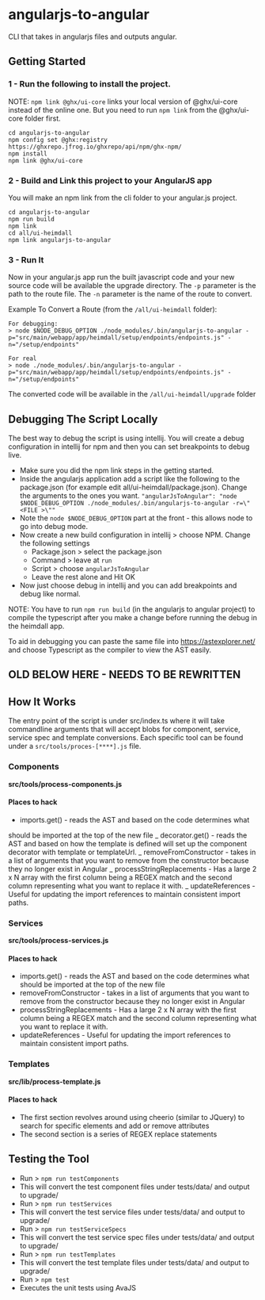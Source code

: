 # angularjs-to-angular #
CLI that takes in angularjs files and outputs angular.

## Getting Started ##

### 1 - Run the following to install the project. ###
NOTE: `npm link @ghx/ui-core` links your local version of @ghx/ui-core instead of the online one. 
But you need to run `npm link` from the @ghx/ui-core folder first. 

```
cd angularjs-to-angular 
npm config set @ghx:registry https://ghxrepo.jfrog.io/ghxrepo/api/npm/ghx-npm/
npm install
npm link @ghx/ui-core
```

### 2 - Build and Link this project to your AngularJS app ###

You will make an npm link from the cli folder to your
angular.js project.

```
cd angularjs-to-angular 
npm run build
npm link 
cd all/ui-heimdall
npm link angularjs-to-angular
```

### 3 - Run It ###

Now in your angular.js app run the built javascript code and your new source code will be available the upgrade directory. 
The `-p` parameter is the path to the route file.
The `-n` parameter is the name of the route to convert.

Example To Convert a Route (from the `/all/ui-heimdall` folder): 

```
For debugging:
> node $NODE_DEBUG_OPTION ./node_modules/.bin/angularjs-to-angular -p="src/main/webapp/app/heimdall/setup/endpoints/endpoints.js" -n="/setup/endpoints"

For real
> node ./node_modules/.bin/angularjs-to-angular -p="src/main/webapp/app/heimdall/setup/endpoints/endpoints.js" -n="/setup/endpoints"
```

The converted code will be available in the `/all/ui-heimdall/upgrade` folder

 ## Debugging The Script Locally ## 
 The best way to debug the script is using intellij. 
 You will create a debug configuration in intellij for npm and then you can set breakpoints to debug live. 
 
 - Make sure you did the npm link steps in the getting started. 
 - Inside the angularjs application add a script like the following to the package.json (for example edit all/ui-heimdall/package.json). Change the arguments to the ones you want. `"angularJsToAngular": "node $NODE_DEBUG_OPTION ./node_modules/.bin/angularjs-to-angular -r=\"<FILE >\""` 
 - Note the `node $NODE_DEBUG_OPTION` part at the front - this allows node to go into debug mode. 
 - Now create a new build configuration in intellij > choose NPM. Change the following settings 
    - Package.json > select the package.json 
    - Command > leave at `run` 
    - Script > choose `angularJsToAngular` 
    - Leave the rest alone and Hit OK 
 - Now just choose debug in intellij and you can add breakpoints and debug like normal. 
 
NOTE: You have to run `npm run build` (in the angularjs to angular project) to compile the typescript after you make a change before running the debug in the heimdall app.

To aid in debugging you can paste the same file into https://astexplorer.net/ and choose Typescript as the compiler to view the AST easily.

## OLD BELOW HERE - NEEDS TO BE REWRITTEN ##

## How It Works ##

The entry point of the script is under src/index.ts where it will take commandline arguments that will accept
blobs for component, service, service spec and template conversions. Each specific tool can be found
under a `src/tools/proces-[****].js` file. 

### Components ### 
**src/tools/process-components.js**

#### Places to hack #### 
* imports.get() - reads the AST and based on the code determines what

should be imported at the top of the new file _ decorator.get() - reads the AST and based on how the
template is defined will set up the component decorator with template or templateUrl. _
removeFromConstructor - takes in a list of arguments that you want to remove from the constructor
because they no longer exist in Angular _ processStringReplacements - Has a large 2 x N array with
the first column being a REGEX match and the second column representing what you want to replace it
with. _ updateReferences - Useful for updating the import references to maintain consistent import
paths. 

### Services ### 
**src/tools/process-services.js** 

#### Places to hack #### 
 - imports.get() - reads the AST and based on the code determines what should be imported at the top of the new file 
 - removeFromConstructor - takes in a list of arguments that you want to remove from the constructor because they no longer exist in Angular 
 - processStringReplacements - Has a large 2 x N array with the first column being a REGEX match and the second column representing what you want to replace it with. 
 - updateReferences - Useful for updating the import references to maintain consistent import paths. 

### Templates ### 
**src/lib/process-template.js** 

#### Places to hack #### 
 - The first section revolves around using cheerio (similar to JQuery) to search for specific elements and add or remove attributes 
 - The second section is a series of REGEX replace statements 

## Testing the Tool ## 
 - Run > `npm run testComponents` 
 - This will convert the test component files under tests/data/ and output to upgrade/ 
 - Run > `npm run testServices` 
 - This will convert the test service files under tests/data/ and output to upgrade/ 
 - Run > `npm run testServiceSpecs` 
 - This will convert the test service spec files under tests/data/ and output to upgrade/ 
 - Run > `npm run testTemplates` 
 - This will convert the test template files under tests/data/ and output to upgrade/ 
 - Run > `npm test` 
 - Executes the unit tests using AvaJS 
